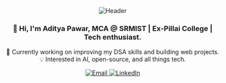 <!-- Futuristic Header -->
<div align="center">
  <img src="https://capsule-render.vercel.app/api?type=waving&color=timeGradient&customColorList=0,2,2,5,30&height=120&section=header&animation=twinkling" alt="Header"/>
</div>

<!-- About -->
<div align="center">
  <h3>👋 Hi, I'm Aditya Pawar, MCA @ SRMIST | Ex-Pillai College | Tech enthusiast.</h3>
  
  🔭 Currently working on improving my DSA skills and building web projects. 💡 Interested in AI, open-source, and all things tech.
</div>

<!-- Contact Badges -->
<div align="center">
  <a href="mailto:adityapawar327@gmail.com">
    <img src="https://img.shields.io/badge/Email-D14836?style=for-the-badge&logo=gmail&logoColor=white" alt="Email"/>
  </a>
  <a href="https://linkedin.com/in/adityapawar327">
    <img src="https://img.shields.io/badge/LinkedIn-0077B5?style=for-the-badge&logo=linkedin&logoColor=white" alt="LinkedIn"/>
  </a>
</div>
